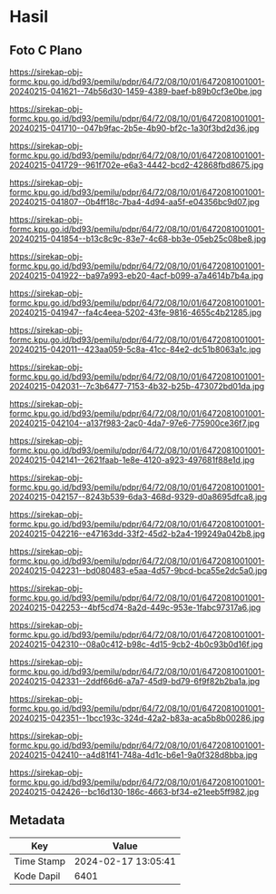 # Hasil

## Foto C Plano

https://sirekap-obj-formc.kpu.go.id/bd93/pemilu/pdpr/64/72/08/10/01/6472081001001-20240215-041621--74b56d30-1459-4389-baef-b89b0cf3e0be.jpg

https://sirekap-obj-formc.kpu.go.id/bd93/pemilu/pdpr/64/72/08/10/01/6472081001001-20240215-041710--047b9fac-2b5e-4b90-bf2c-1a30f3bd2d36.jpg

https://sirekap-obj-formc.kpu.go.id/bd93/pemilu/pdpr/64/72/08/10/01/6472081001001-20240215-041729--961f702e-e6a3-4442-bcd2-42868fbd8675.jpg

https://sirekap-obj-formc.kpu.go.id/bd93/pemilu/pdpr/64/72/08/10/01/6472081001001-20240215-041807--0b4ff18c-7ba4-4d94-aa5f-e04356bc9d07.jpg

https://sirekap-obj-formc.kpu.go.id/bd93/pemilu/pdpr/64/72/08/10/01/6472081001001-20240215-041854--b13c8c9c-83e7-4c68-bb3e-05eb25c08be8.jpg

https://sirekap-obj-formc.kpu.go.id/bd93/pemilu/pdpr/64/72/08/10/01/6472081001001-20240215-041922--ba97a993-eb20-4acf-b099-a7a4614b7b4a.jpg

https://sirekap-obj-formc.kpu.go.id/bd93/pemilu/pdpr/64/72/08/10/01/6472081001001-20240215-041947--fa4c4eea-5202-43fe-9816-4655c4b21285.jpg

https://sirekap-obj-formc.kpu.go.id/bd93/pemilu/pdpr/64/72/08/10/01/6472081001001-20240215-042011--423aa059-5c8a-41cc-84e2-dc51b8063a1c.jpg

https://sirekap-obj-formc.kpu.go.id/bd93/pemilu/pdpr/64/72/08/10/01/6472081001001-20240215-042031--7c3b6477-7153-4b32-b25b-473072bd01da.jpg

https://sirekap-obj-formc.kpu.go.id/bd93/pemilu/pdpr/64/72/08/10/01/6472081001001-20240215-042104--a137f983-2ac0-4da7-97e6-775900ce36f7.jpg

https://sirekap-obj-formc.kpu.go.id/bd93/pemilu/pdpr/64/72/08/10/01/6472081001001-20240215-042141--2621faab-1e8e-4120-a923-497681f88e1d.jpg

https://sirekap-obj-formc.kpu.go.id/bd93/pemilu/pdpr/64/72/08/10/01/6472081001001-20240215-042157--8243b539-6da3-468d-9329-d0a8695dfca8.jpg

https://sirekap-obj-formc.kpu.go.id/bd93/pemilu/pdpr/64/72/08/10/01/6472081001001-20240215-042216--e47163dd-33f2-45d2-b2a4-199249a042b8.jpg

https://sirekap-obj-formc.kpu.go.id/bd93/pemilu/pdpr/64/72/08/10/01/6472081001001-20240215-042231--bd080483-e5aa-4d57-9bcd-bca55e2dc5a0.jpg

https://sirekap-obj-formc.kpu.go.id/bd93/pemilu/pdpr/64/72/08/10/01/6472081001001-20240215-042253--4bf5cd74-8a2d-449c-953e-1fabc97317a6.jpg

https://sirekap-obj-formc.kpu.go.id/bd93/pemilu/pdpr/64/72/08/10/01/6472081001001-20240215-042310--08a0c412-b98c-4d15-9cb2-4b0c93b0d16f.jpg

https://sirekap-obj-formc.kpu.go.id/bd93/pemilu/pdpr/64/72/08/10/01/6472081001001-20240215-042331--2ddf66d6-a7a7-45d9-bd79-6f9f82b2ba1a.jpg

https://sirekap-obj-formc.kpu.go.id/bd93/pemilu/pdpr/64/72/08/10/01/6472081001001-20240215-042351--1bcc193c-324d-42a2-b83a-aca5b8b00286.jpg

https://sirekap-obj-formc.kpu.go.id/bd93/pemilu/pdpr/64/72/08/10/01/6472081001001-20240215-042410--a4d81f41-748a-4d1c-b6e1-9a0f328d8bba.jpg

https://sirekap-obj-formc.kpu.go.id/bd93/pemilu/pdpr/64/72/08/10/01/6472081001001-20240215-042426--bc16d130-186c-4663-bf34-e21eeb5ff982.jpg


## Metadata

| Key        | Value               |
| ---------- | ------------------- |
| Time Stamp | 2024-02-17 13:05:41 |
| Kode Dapil | 6401                |



